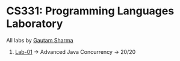 # CS331: Programming Languages Laboratory

All labs by [Gautam Sharma](https://g-s01.github.io/)

1. [Lab-01](https://github.com/g-s01/CS331/tree/main/Lab-01) -> Advanced Java Concurrency -> 20/20 

